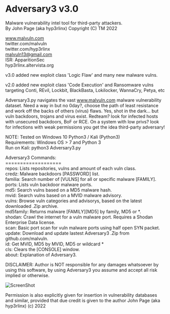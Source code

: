 # Adversary3 v3.0

Malware vulnerability intel tool for third-party attackers. <br />
By John Page (aka hyp3rlinx) Copyright (C) TM 2022

www.malvuln.com <br />
twitter.com/malvuln <br />
twitter.com/hyp3rlinx <br />
malvuln13@gmail.com <br />
ISR: ApparitionSec <br />
hyp3rlinx.altervista.org <br />

v3.0 added new exploit class 'Logic Flaw' and many new malware vulns.

v2.0 added new exploit class 'Code Execution' and Ransomware vulns targeting Conti, REvil, Lockbit, BlackBasta, Lokilocker, WannaCry, Petya, etc

Adversary3.py navigates the vast www.malvuln.com malware vulnerability dataset.
Need a way in but no 0day?, choose the path of least resistance and
work off the backs of others (virus) flaws.
Yes, shot in the dark... but vuln backdoors, trojans and virus exist.
Redteam? look for infected hosts with unsecured backdoors, BoF or RCE.
On a system with low privs? look for infections with weak permissions
you get the idea third-party adversary!

NOTE: Tested on Windows 10 Python3 / Kali (Python3) <br />
Requirements: Windows OS > 7 and Python 3 <br />
Run on Kali: python3 Adversary3.py <br />

Adversary3 Commands: <br />
=================== <br />
repos: Lists repositories, vulns and amount of each vuln class.<br />
credz: Malware backdoors [PASSWORD] list.<br />
familia: Search number of [VULNS] for all or specific malware [FAMILY].<br />
ports: Lists vuln backdoor malware ports.<br />
md5: Search vulns based on a MD5 malware hash.<br />
mvid: Search vulns based on a MVID malware advisory.<br />
vulns: Browse vuln categories and advisorys, based on the latest downloaded .Zip archive.<br />
md5family: Returns malware [FAMILY][MD5] by family, MD5 or *.<br />
shodan: Crawl the internet for a vuln malware port. Requires a Shodan Enterprise Data license.<br />
scan: Basic port scan for vuln malware ports using half open SYN packet.<br />
update: Download and update lastest Adversary3 .Zip from github.com/malvuln.<br />
id: Get MVID, MD5 by MVID, MD5 or wildcard *<br />
cls: Clears the [CONSOLE] window.<br />
about: Explanation of Adversary3.<br />

DISCLAIMER:
Author is NOT responsible for any damages whatsoever by using this software,
by using Adversary3 you assume and accept all risk implied or otherwise.

![ScreenShot](Adversary3_1.JPG)

Permission is also explicitly given for insertion in vulnerability databases and similar,
provided that due credit is given to the author John Page (aka hyp3rlinx) (c) 2022
